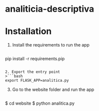 # analiticia-descriptiva

# Installation

1. Install the requirements to run the app

> ```bash
pip install -r requirements.pip
```

2. Export the entry point
>```bash
export FLASK_APP=analitica.py
```

3. Go to the website folder and run the app

>```bash
$ cd website
$ python analitica.py
```
